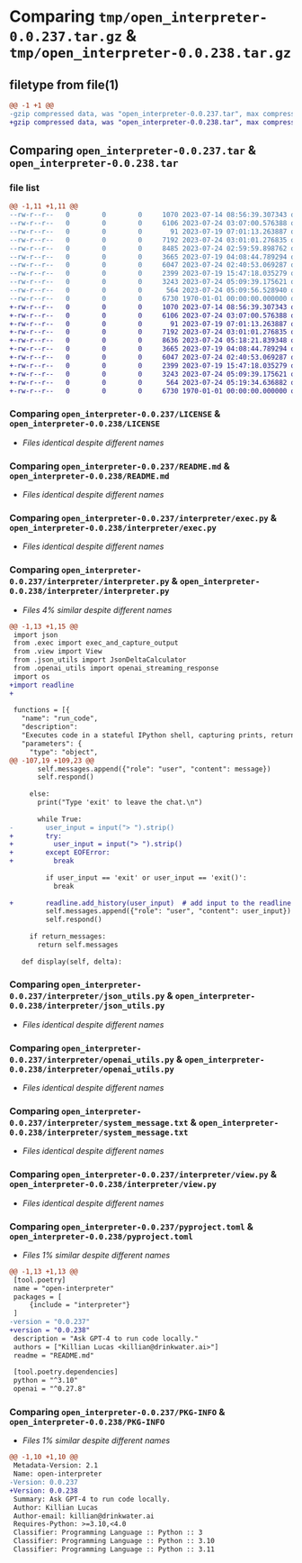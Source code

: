 # Comparing `tmp/open_interpreter-0.0.237.tar.gz` & `tmp/open_interpreter-0.0.238.tar.gz`

## filetype from file(1)

```diff
@@ -1 +1 @@
-gzip compressed data, was "open_interpreter-0.0.237.tar", max compression
+gzip compressed data, was "open_interpreter-0.0.238.tar", max compression
```

## Comparing `open_interpreter-0.0.237.tar` & `open_interpreter-0.0.238.tar`

### file list

```diff
@@ -1,11 +1,11 @@
--rw-r--r--   0        0        0     1070 2023-07-14 08:56:39.307343 open_interpreter-0.0.237/LICENSE
--rw-r--r--   0        0        0     6106 2023-07-24 03:07:00.576388 open_interpreter-0.0.237/README.md
--rw-r--r--   0        0        0       91 2023-07-19 07:01:13.263887 open_interpreter-0.0.237/interpreter/__init__.py
--rw-r--r--   0        0        0     7192 2023-07-24 03:01:01.276835 open_interpreter-0.0.237/interpreter/exec.py
--rw-r--r--   0        0        0     8485 2023-07-24 02:59:59.898762 open_interpreter-0.0.237/interpreter/interpreter.py
--rw-r--r--   0        0        0     3665 2023-07-19 04:08:44.789294 open_interpreter-0.0.237/interpreter/json_utils.py
--rw-r--r--   0        0        0     6047 2023-07-24 02:40:53.069287 open_interpreter-0.0.237/interpreter/openai_utils.py
--rw-r--r--   0        0        0     2399 2023-07-19 15:47:18.035279 open_interpreter-0.0.237/interpreter/system_message.txt
--rw-r--r--   0        0        0     3243 2023-07-24 05:09:39.175621 open_interpreter-0.0.237/interpreter/view.py
--rw-r--r--   0        0        0      564 2023-07-24 05:09:56.528940 open_interpreter-0.0.237/pyproject.toml
--rw-r--r--   0        0        0     6730 1970-01-01 00:00:00.000000 open_interpreter-0.0.237/PKG-INFO
+-rw-r--r--   0        0        0     1070 2023-07-14 08:56:39.307343 open_interpreter-0.0.238/LICENSE
+-rw-r--r--   0        0        0     6106 2023-07-24 03:07:00.576388 open_interpreter-0.0.238/README.md
+-rw-r--r--   0        0        0       91 2023-07-19 07:01:13.263887 open_interpreter-0.0.238/interpreter/__init__.py
+-rw-r--r--   0        0        0     7192 2023-07-24 03:01:01.276835 open_interpreter-0.0.238/interpreter/exec.py
+-rw-r--r--   0        0        0     8636 2023-07-24 05:18:21.839348 open_interpreter-0.0.238/interpreter/interpreter.py
+-rw-r--r--   0        0        0     3665 2023-07-19 04:08:44.789294 open_interpreter-0.0.238/interpreter/json_utils.py
+-rw-r--r--   0        0        0     6047 2023-07-24 02:40:53.069287 open_interpreter-0.0.238/interpreter/openai_utils.py
+-rw-r--r--   0        0        0     2399 2023-07-19 15:47:18.035279 open_interpreter-0.0.238/interpreter/system_message.txt
+-rw-r--r--   0        0        0     3243 2023-07-24 05:09:39.175621 open_interpreter-0.0.238/interpreter/view.py
+-rw-r--r--   0        0        0      564 2023-07-24 05:19:34.636882 open_interpreter-0.0.238/pyproject.toml
+-rw-r--r--   0        0        0     6730 1970-01-01 00:00:00.000000 open_interpreter-0.0.238/PKG-INFO
```

### Comparing `open_interpreter-0.0.237/LICENSE` & `open_interpreter-0.0.238/LICENSE`

 * *Files identical despite different names*

### Comparing `open_interpreter-0.0.237/README.md` & `open_interpreter-0.0.238/README.md`

 * *Files identical despite different names*

### Comparing `open_interpreter-0.0.237/interpreter/exec.py` & `open_interpreter-0.0.238/interpreter/exec.py`

 * *Files identical despite different names*

### Comparing `open_interpreter-0.0.237/interpreter/interpreter.py` & `open_interpreter-0.0.238/interpreter/interpreter.py`

 * *Files 4% similar despite different names*

```diff
@@ -1,13 +1,15 @@
 import json
 from .exec import exec_and_capture_output
 from .view import View
 from .json_utils import JsonDeltaCalculator
 from .openai_utils import openai_streaming_response
 import os
+import readline
+
 
 functions = [{
   "name": "run_code",
   "description":
   "Executes code in a stateful IPython shell, capturing prints, return values, terminal outputs, and tracebacks.",
   "parameters": {
     "type": "object",
@@ -107,19 +109,23 @@
       self.messages.append({"role": "user", "content": message})
       self.respond()
 
     else:
       print("Type 'exit' to leave the chat.\n")
 
       while True:
-        user_input = input("> ").strip()
+        try:
+          user_input = input("> ").strip()
+        except EOFError:
+          break
 
         if user_input == 'exit' or user_input == 'exit()':
           break
 
+        readline.add_history(user_input)  # add input to the readline history
         self.messages.append({"role": "user", "content": user_input})
         self.respond()
 
     if return_messages:
       return self.messages
 
   def display(self, delta):
```

### Comparing `open_interpreter-0.0.237/interpreter/json_utils.py` & `open_interpreter-0.0.238/interpreter/json_utils.py`

 * *Files identical despite different names*

### Comparing `open_interpreter-0.0.237/interpreter/openai_utils.py` & `open_interpreter-0.0.238/interpreter/openai_utils.py`

 * *Files identical despite different names*

### Comparing `open_interpreter-0.0.237/interpreter/system_message.txt` & `open_interpreter-0.0.238/interpreter/system_message.txt`

 * *Files identical despite different names*

### Comparing `open_interpreter-0.0.237/interpreter/view.py` & `open_interpreter-0.0.238/interpreter/view.py`

 * *Files identical despite different names*

### Comparing `open_interpreter-0.0.237/pyproject.toml` & `open_interpreter-0.0.238/pyproject.toml`

 * *Files 1% similar despite different names*

```diff
@@ -1,13 +1,13 @@
 [tool.poetry]
 name = "open-interpreter"
 packages = [
     {include = "interpreter"}
 ]
-version = "0.0.237"
+version = "0.0.238"
 description = "Ask GPT-4 to run code locally."
 authors = ["Killian Lucas <killian@drinkwater.ai>"]
 readme = "README.md"
 
 [tool.poetry.dependencies]
 python = "^3.10"
 openai = "^0.27.8"
```

### Comparing `open_interpreter-0.0.237/PKG-INFO` & `open_interpreter-0.0.238/PKG-INFO`

 * *Files 1% similar despite different names*

```diff
@@ -1,10 +1,10 @@
 Metadata-Version: 2.1
 Name: open-interpreter
-Version: 0.0.237
+Version: 0.0.238
 Summary: Ask GPT-4 to run code locally.
 Author: Killian Lucas
 Author-email: killian@drinkwater.ai
 Requires-Python: >=3.10,<4.0
 Classifier: Programming Language :: Python :: 3
 Classifier: Programming Language :: Python :: 3.10
 Classifier: Programming Language :: Python :: 3.11
```

